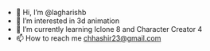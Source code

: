 - 👋 Hi, I’m @lagharishb
- 👀 I’m interested in 3d animation
- 🌱 I’m currently learning Iclone 8 and Character Creator 4
- 📫 How to reach me chhashir23@gmail.com

<!---
lagharishb/lagharishb is a ✨ special ✨ repository because its `README.md` (this file) appears on your GitHub profile.
You can click the Preview link to take a look at your changes.
--->
